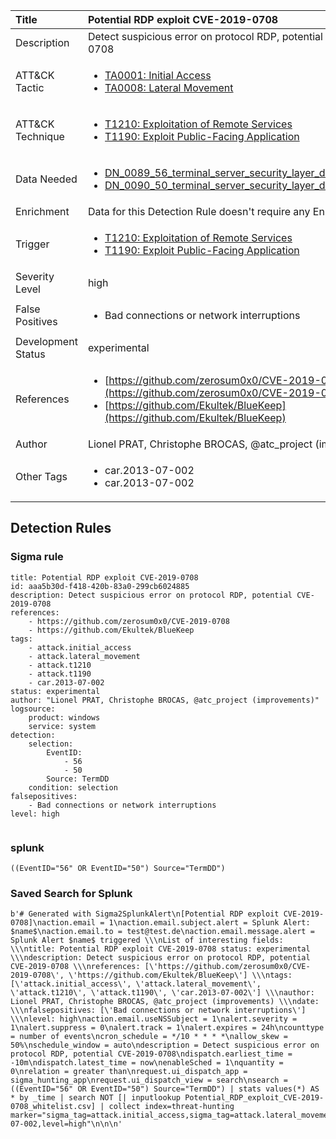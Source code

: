 | Title                | Potential RDP exploit CVE-2019-0708                                                                                                                                                 |
|:---------------------|:------------------------------------------------------------------------------------------------------------------------------------------------------------|
| Description          | Detect suspicious error on protocol RDP, potential CVE-2019-0708                                                                                                                                           |
| ATT&amp;CK Tactic    |  <ul><li>[TA0001: Initial Access](https://attack.mitre.org/tactics/TA0001)</li><li>[TA0008: Lateral Movement](https://attack.mitre.org/tactics/TA0008)</li></ul>  |
| ATT&amp;CK Technique | <ul><li>[T1210: Exploitation of Remote Services](https://attack.mitre.org/techniques/T1210)</li><li>[T1190: Exploit Public-Facing Application](https://attack.mitre.org/techniques/T1190)</li></ul>  |
| Data Needed          | <ul><li>[DN_0089_56_terminal_server_security_layer_detected_an_error](../Data_Needed/DN_0089_56_terminal_server_security_layer_detected_an_error.md)</li><li>[DN_0090_50_terminal_server_security_layer_detected_an_error](../Data_Needed/DN_0090_50_terminal_server_security_layer_detected_an_error.md)</li></ul>  |
| Enrichment           |  Data for this Detection Rule doesn't require any Enrichments.  |
| Trigger              | <ul><li>[T1210: Exploitation of Remote Services](../Triggers/T1210.md)</li><li>[T1190: Exploit Public-Facing Application](../Triggers/T1190.md)</li></ul>  |
| Severity Level       | high |
| False Positives      | <ul><li>Bad connections or network interruptions</li></ul>  |
| Development Status   | experimental |
| References           | <ul><li>[https://github.com/zerosum0x0/CVE-2019-0708](https://github.com/zerosum0x0/CVE-2019-0708)</li><li>[https://github.com/Ekultek/BlueKeep](https://github.com/Ekultek/BlueKeep)</li></ul>  |
| Author               | Lionel PRAT, Christophe BROCAS, @atc_project (improvements) |
| Other Tags           | <ul><li>car.2013-07-002</li><li>car.2013-07-002</li></ul> | 

## Detection Rules

### Sigma rule

```
title: Potential RDP exploit CVE-2019-0708
id: aaa5b30d-f418-420b-83a0-299cb6024885
description: Detect suspicious error on protocol RDP, potential CVE-2019-0708
references:
    - https://github.com/zerosum0x0/CVE-2019-0708
    - https://github.com/Ekultek/BlueKeep
tags:
    - attack.initial_access
    - attack.lateral_movement
    - attack.t1210
    - attack.t1190
    - car.2013-07-002
status: experimental
author: "Lionel PRAT, Christophe BROCAS, @atc_project (improvements)"
logsource:
    product: windows
    service: system
detection:
    selection:
        EventID: 
            - 56
            - 50
        Source: TermDD
    condition: selection
falsepositives:
    - Bad connections or network interruptions
level: high


```





### splunk
    
```
((EventID="56" OR EventID="50") Source="TermDD")
```






### Saved Search for Splunk

```
b'# Generated with Sigma2SplunkAlert\n[Potential RDP exploit CVE-2019-0708]\naction.email = 1\naction.email.subject.alert = Splunk Alert: $name$\naction.email.to = test@test.de\naction.email.message.alert = Splunk Alert $name$ triggered \\\nList of interesting fields:   \\\ntitle: Potential RDP exploit CVE-2019-0708 status: experimental \\\ndescription: Detect suspicious error on protocol RDP, potential CVE-2019-0708 \\\nreferences: [\'https://github.com/zerosum0x0/CVE-2019-0708\', \'https://github.com/Ekultek/BlueKeep\'] \\\ntags: [\'attack.initial_access\', \'attack.lateral_movement\', \'attack.t1210\', \'attack.t1190\', \'car.2013-07-002\'] \\\nauthor: Lionel PRAT, Christophe BROCAS, @atc_project (improvements) \\\ndate:  \\\nfalsepositives: [\'Bad connections or network interruptions\'] \\\nlevel: high\naction.email.useNSSubject = 1\nalert.severity = 1\nalert.suppress = 0\nalert.track = 1\nalert.expires = 24h\ncounttype = number of events\ncron_schedule = */10 * * * *\nallow_skew = 50%\nschedule_window = auto\ndescription = Detect suspicious error on protocol RDP, potential CVE-2019-0708\ndispatch.earliest_time = -10m\ndispatch.latest_time = now\nenableSched = 1\nquantity = 0\nrelation = greater than\nrequest.ui_dispatch_app = sigma_hunting_app\nrequest.ui_dispatch_view = search\nsearch = ((EventID="56" OR EventID="50") Source="TermDD") | stats values(*) AS * by _time | search NOT [| inputlookup Potential_RDP_exploit_CVE-2019-0708_whitelist.csv] | collect index=threat-hunting marker="sigma_tag=attack.initial_access,sigma_tag=attack.lateral_movement,sigma_tag=attack.t1210,sigma_tag=attack.t1190,sigma_tag=car.2013-07-002,level=high"\n\n\n'
```
